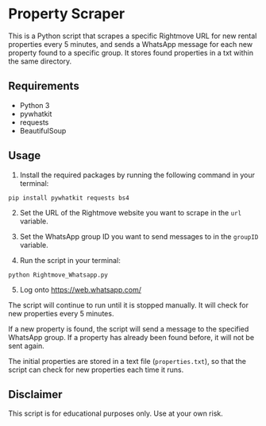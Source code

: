 # Property Scraper

This is a Python script that scrapes a specific Rightmove URL for new rental properties every 5 minutes, and sends a WhatsApp message for each new property found to a specific group. It stores found properties in a txt within the same directory.

## Requirements
- Python 3
- pywhatkit
- requests
- BeautifulSoup

## Usage
1. Install the required packages by running the following command in your terminal: 
```
pip install pywhatkit requests bs4
```

2. Set the URL of the Rightmove website you want to scrape in the `url` variable.

3. Set the WhatsApp group ID you want to send messages to in the `groupID` variable.

4. Run the script in your terminal:
```
python Rightmove_Whatsapp.py
```
5. Log onto https://web.whatsapp.com/


The script will continue to run until it is stopped manually. It will check for new properties every 5 minutes.

If a new property is found, the script will send a message to the specified WhatsApp group. If a property has already been found before, it will not be sent again.

The initial properties are stored in a text file (`properties.txt`), so that the script can check for new properties each time it runs.

## Disclaimer
This script is for educational purposes only. Use at your own risk.
